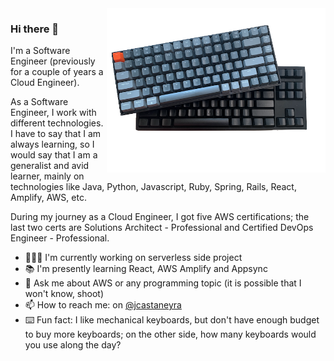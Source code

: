 <img align="right" src="https://github.com/jcastaneyra/jcastaneyra/blob/master/keyboards.png" alt="Photo of my current mechanical keyboards" width=350px/>

### Hi there 👋

I'm a Software Engineer (previously for a couple of years a Cloud Engineer).

As a Software Engineer, I work with different technologies. I have to say that I am always learning, so I would say that I am a generalist and avid learner, mainly on technologies like Java, Python, Javascript, Ruby, Spring, Rails, React, Amplify, AWS, etc.

During my journey as a Cloud Engineer, I got five AWS certifications; the last two certs are Solutions Architect - Professional and Certified DevOps Engineer - Professional.

- 👨🏽‍💻 I'm currently working on serverless side project
- 📚 I'm presently learning React, AWS Amplify and Appsync
- 💬 Ask me about AWS or any programming topic (it is possible that I won't know, shoot)
- 📫 How to reach me: on [@jcastaneyra](https://twitter.com/jcastaneyra)
- ⌨️ Fun fact: I like mechanical keyboards, but don't have enough budget to buy more keyboards; on the other side, how many keyboards would you use along the day?